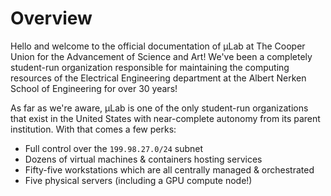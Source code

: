 # Overview

Hello and welcome to the official documentation of µLab at The Cooper
Union for the Advancement of Science and Art!  We've been a completely
student-run organization responsible for maintaining the computing
resources of the Electrical Engineering department at the Albert Nerken
School of Engineering for over 30 years!

As far as we're aware, µLab is one of the only student-run organizations
that exist in the United States with near-complete autonomy from its
parent institution.  With that comes a few perks:

* Full control over the `199.98.27.0/24` subnet
* Dozens of virtual machines & containers hosting services
* Fifty-five workstations which are all centrally managed & orchestrated
* Five physical servers (including a GPU compute node!)
